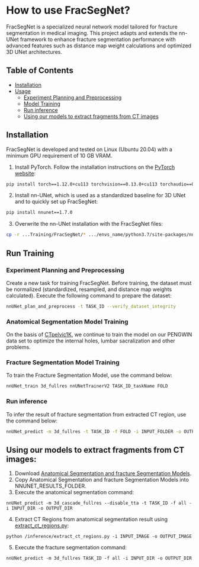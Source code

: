 # How to use FracSegNet?

FracSegNet is a specialized neural network model tailored for fracture segmentation in medical imaging. This project adapts and extends the nn-UNet framework to enhance fracture segmentation performance with advanced features such as distance map weight calculations and optimized 3D UNet architectures.

## Table of Contents
  - [Installation](#installation)
  - [Usage](#usage)
    * [Experiment Planning and Preprocessing](#experiment-planning-and-preprocessing)
    * [Model Training](#run-training)
    * [Run inference](#run-inference)
    * [Using our models to extract fragments from CT images](#using-our-models-to-extract-fragments-from-CT-images)


## Installation

FracSegNet is developed and tested on Linux (Ubuntu 20.04) with a minimum GPU requirement of 10 GB VRAM.

1. Install PyTorch. Follow the installation instructions on the [PyTorch website](https://pytorch.org/get-started/locally/):
```bash
pip install torch==1.12.0+cu113 torchvision==0.13.0+cu113 torchaudio==0.12.0
```
2. Install nn-UNet, which is used as a standardized baseline for 3D UNet and to quickly set up FracSegNet:
```bash
pip install nnunet==1.7.0
```
3. Overwrite the nn-UNet installation with the FracSegNet files:
```bash
cp -r ...Training/FracSegNet/* .../envs_name/python3.7/site-packages/nnunet/ 
```
## Run Training
### Experiment Planning and Preprocessing
Create a new task for training FracSegNet. Before training, the dataset must be normalized (standardized, resampled, and distance map weights calculated). Execute the following command to prepare the dataset:
```bash
nnUNet_plan_and_preprocess -t TASK_ID --verify_dataset_integrity
```
### Anatomical Segmentation Model Training
On the basis of [CTpelvic1K](https://github.com/MIRACLE-Center/CTPelvic1K), we continue to train the model on our PENGWIN data set to optimize the internal holes, lumbar sacralization and other problems.

### Fracture Segmentation Model Training
To train the Fracture Segmentation Model, use the command below:
```bash
nnUNet_train 3d_fullres nnUNetTrainerV2 TASK_ID_taskName FOLD
```
### Run inference
To infer the result of fracture segmentation from extracted CT region, use the command below:
```bash
nnUNet_predict -m 3d_fullres -t TASK_ID -f FOLD -i INPUT_FOLDER -o OUTPUT_FOLDER
```
## Using our models to extract fragments from CT images:
1. Download [Anatomical Segmentation and fracture Segmentation Models](https://github.com/YzzLiu/FracSegNet/tree/main/code/inference).
2. Copy Anatomical Segmentation and fracture Segmentation Models into NNUNET_RESULTS_FOLDER.
3. Execute the anatomical segmentation command:
```bashe
nnUNet_predict -m 3d_cascade_fullres --disable_tta -t TASK_ID -f all -i INPUT_DIR -o OUTPUT_DIR
```
4. Extract CT Regions from anatomical segmentation result using [extract_ct_regions.py](https://github.com/YzzLiu/FracSegNet/tree/main/code/inference):
```bashe
python /inference/extract_ct_regions.py -i INPUT_IMAGE -o OUTPUT_IMAGE
```
5. Execute the fracture segmentation command:
```bashe
nnUNet_predict -m 3d_fullres TASK_ID -f all -i INPUT_DIR -o OUTPUT_DIR
```
